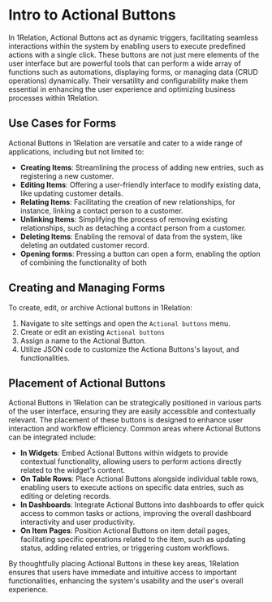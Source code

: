 # Intro to Actional Buttons

In 1Relation, Actional Buttons act as dynamic triggers, facilitating seamless interactions within the system by enabling users to execute predefined actions with a single click. 
These buttons are not just mere elements of the user interface but are powerful tools that can perform a wide array of functions such as automations, displaying forms, or managing data (CRUD operations) dynamically. 
Their versatility and configurability make them essential in enhancing the user experience and optimizing business processes within 1Relation.

## Use Cases for Forms

Actional Buttons in 1Relation are versatile and cater to a wide range of applications, including but not limited to:

- **Creating Items**: Streamlining the process of adding new entries, such as registering a new customer.
- **Editing Items**: Offering a user-friendly interface to modify existing data, like updating customer details.
- **Relating Items**: Facilitating the creation of new relationships, for instance, linking a contact person to a customer.
- **Unlinking Items**: Simplifying the process of removing existing relationships, such as detaching a contact person from a customer.
- **Deleting Items**: Enabling the removal of data from the system, like deleting an outdated customer record.
- **Opening forms**: Pressing a button can open a form, enabling the option of combining the functionality of both

## Creating and Managing Forms

To create, edit, or archive Actional buttons in 1Relation:

1. Navigate to site settings and open the `Actional buttons` menu.
2. Create or edit an existing `Actional buttons`
3. Assign a name to the Actional Button.
4. Utilize JSON code to customize the Actiona Buttons's layout, and functionalities.

## Placement of Actional Buttons

Actional Buttons in 1Relation can be strategically positioned in various parts of the user interface, ensuring they are easily accessible and contextually relevant. The placement of these buttons is designed to enhance user interaction and workflow efficiency. Common areas where Actional Buttons can be integrated include:

- **In Widgets**: Embed Actional Buttons within widgets to provide contextual functionality, allowing users to perform actions directly related to the widget's content.
- **On Table Rows**: Place Actional Buttons alongside individual table rows, enabling users to execute actions on specific data entries, such as editing or deleting records.
- **In Dashboards**: Integrate Actional Buttons into dashboards to offer quick access to common tasks or actions, improving the overall dashboard interactivity and user productivity.
- **On Item Pages**: Position Actional Buttons on item detail pages, facilitating specific operations related to the item, such as updating status, adding related entries, or triggering custom workflows.

By thoughtfully placing Actional Buttons in these key areas, 1Relation ensures that users have immediate and intuitive access to important functionalities, enhancing the system's usability and the user's overall experience.
